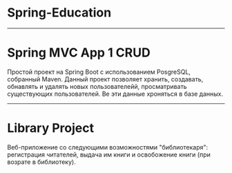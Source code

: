 # Spring-Education
***
# Spring MVC App 1 CRUD
Простой проект на Spring Boot с использованием PosgreSQL, собранный Maven.
Данный проект позволяет хранить, создавать, обнавлять и удалять новых пользователейй, просматривать существующих пользователей. Ве эти данные хроняться в базе данных.
***
# Library Project
Веб-приложение со следующими возможностями "библиотекаря": регистрация читателей, выдача им книги и освобожение книги (при возрате в библиотеку).
